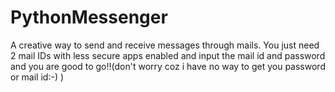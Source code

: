 # PythonMessenger
A creative  way to send and receive messages through mails. You just need 2 mail IDs with less secure apps enabled and input the mail id and password and you are good to go!!(don't worry coz i have no way to get you password or mail id:-) )

